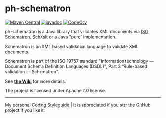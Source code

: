 # ph-schematron

[![Maven Central](https://img.shields.io/maven-central/v/com.helger.schematron/ph-schematron-parent-pom)](https://img.shields.io/maven-central/v/com.helger.schematron/ph-schematron-parent-pom)
[![javadoc](https://javadoc.io/badge2/com.helger.schematron/ph-schematron-api/javadoc.svg)](https://javadoc.io/doc/com.helger.schematron/ph-schematron-api)
[![CodeCov](https://codecov.io/gh/phax/ph-schematron/branch/master/graph/badge.svg)](https://codecov.io/gh/phax/ph-schematron)

ph-schematron is a Java library that validates XML documents via [ISO Schematron](http://www.schematron.com), [SchXslt](https://github.com/schxslt/schxslt) or a Java "pure" implementation.

Schematron is an XML based validation language to validate XML documents.

Schematron is part of the ISO 19757 standard "Information technology — Document Schema Definition Languages (DSDL)", Part 3 "Rule-based validation — Schematron".

See **[the Wiki](https://github.com/phax/ph-schematron/wiki)** for more details.

The project is licensed under Apache 2.0 license.

---

My personal [Coding Styleguide](https://github.com/phax/meta/blob/master/CodingStyleguide.md) |
It is appreciated if you star the GitHub project if you like it.

